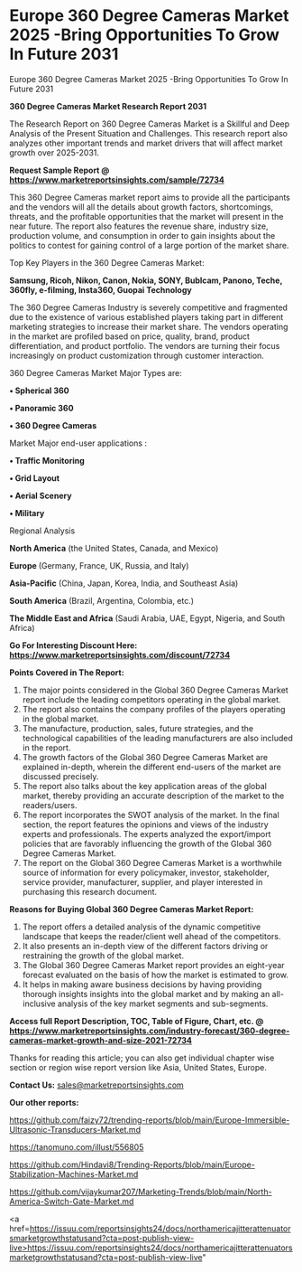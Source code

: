 # Europe 360 Degree Cameras Market 2025 -Bring Opportunities To Grow In Future 2031
Europe 360 Degree Cameras Market 2025 -Bring Opportunities To Grow In Future 2031

<strong>360 Degree Cameras Market Research Report 2031</strong>

The Research Report on 360 Degree Cameras Market is a Skillful and Deep Analysis of the Present Situation and Challenges. This research report also analyzes other important trends and market drivers that will affect market growth over 2025-2031.

<strong>Request Sample Report @ <a href=https://www.marketreportsinsights.com/sample/72734>https://www.marketreportsinsights.com/sample/72734</a></strong>

This 360 Degree Cameras market report aims to provide all the participants and the vendors will all the details about growth factors, shortcomings, threats, and the profitable opportunities that the market will present in the near future. The report also features the revenue share, industry size, production volume, and consumption in order to gain insights about the politics to contest for gaining control of a large portion of the market share.

Top Key Players in the 360 Degree Cameras Market:

<strong>Samsung, Ricoh, Nikon, Canon, Nokia, SONY, Bublcam, Panono, Teche, 360fly, e-filming, Insta360, Guopai Technology</strong>

The 360 Degree Cameras Industry is severely competitive and fragmented due to the existence of various established players taking part in different marketing strategies to increase their market share. The vendors operating in the market are profiled based on price, quality, brand, product differentiation, and product portfolio. The vendors are turning their focus increasingly on product customization through customer interaction.

360 Degree Cameras Market Major Types are:

<strong>• Spherical 360

• Panoramic 360

• 360 Degree Cameras</strong>

Market Major end-user applications :

<strong>• Traffic Monitoring

• Grid Layout

• Aerial Scenery

• Military</strong>

Regional Analysis

</u><strong><b>North America</b></strong> (the United States, Canada, and Mexico)

<strong><b>Europe </b></strong>(Germany, France, UK, Russia, and Italy)

<strong><b>Asia-Pacific</b></strong> (China, Japan, Korea, India, and Southeast Asia)

<strong><b>South America</b></strong> (Brazil, Argentina, Colombia, etc.)

<strong><b>The Middle East and Africa</b></strong> (Saudi Arabia, UAE, Egypt, Nigeria, and South Africa)

<strong>Go For Interesting Discount Here: <a href=https://www.marketreportsinsights.com/discount/72734>https://www.marketreportsinsights.com/discount/72734</a></strong>

<strong>Points Covered in The Report:</strong>
<ol>
  <li>The major points considered in the Global 360 Degree Cameras Market report include the leading competitors operating in the global market.</li>
  <li>The report also contains the company profiles of the players operating in the global market.</li>
  <li>The manufacture, production, sales, future strategies, and the technological capabilities of the leading manufacturers are also included in the report.</li>
  <li>The growth factors of the Global 360 Degree Cameras Market are explained in-depth, wherein the different end-users of the market are discussed precisely.</li>
  <li>The report also talks about the key application areas of the global market, thereby providing an accurate description of the market to the readers/users.</li>
  <li>The report incorporates the SWOT analysis of the market. In the final section, the report features the opinions and views of the industry experts and professionals. The experts analyzed the export/import policies that are favorably influencing the growth of the Global 360 Degree Cameras Market.</li>
  <li>The report on the Global 360 Degree Cameras Market is a worthwhile source of information for every policymaker, investor, stakeholder, service provider, manufacturer, supplier, and player interested in purchasing this research document.</li>
</ol>
<strong>Reasons for Buying Global 360 Degree Cameras Market Report:</strong>

<ol>
  <li>The report offers a detailed analysis of the dynamic competitive landscape that keeps the reader/client well ahead of the competitors.</li>
  <li>It also presents an in-depth view of the different factors driving or restraining the growth of the global market.</li>
  <li>The Global 360 Degree Cameras Market report provides an eight-year forecast evaluated on the basis of how the market is estimated to grow.</li>
  <li>It helps in making aware business decisions by having providing thorough insights insights into the global market and by making an all-inclusive analysis of the key market segments and sub-segments.</li>
</ol>
<strong>Access full Report Description, TOC, Table of Figure, Chart, etc. @ <a href=https://www.marketreportsinsights.com/industry-forecast/360-degree-cameras-market-growth-and-size-2021-72734>https://www.marketreportsinsights.com/industry-forecast/360-degree-cameras-market-growth-and-size-2021-72734</a></strong>


Thanks for reading this article; you can also get individual chapter wise section or region wise report version like Asia, United States, Europe.

<strong>Contact Us:</strong>
sales@marketreportsinsights.com

<strong>Our other reports:</strong>

<a href=https://github.com/faizy72/trending-reports/blob/main/Europe-Immersible-Ultrasonic-Transducers-Market.md>https://github.com/faizy72/trending-reports/blob/main/Europe-Immersible-Ultrasonic-Transducers-Market.md</a>

<a href=https://tanomuno.com/illust/556805>https://tanomuno.com/illust/556805</a>

<a href=https://github.com/Hindavi8/Trending-Reports/blob/main/Europe-Stabilization-Machines-Market.md>https://github.com/Hindavi8/Trending-Reports/blob/main/Europe-Stabilization-Machines-Market.md</a>

<a href=https://github.com/vijaykumar207/Marketing-Trends/blob/main/North-America-Switch-Gate-Market.md>https://github.com/vijaykumar207/Marketing-Trends/blob/main/North-America-Switch-Gate-Market.md</a>

<a href=https://issuu.com/reportsinsights24/docs/northamericajitterattenuatorsmarketgrowthstatusand?cta=post-publish-view-live>https://issuu.com/reportsinsights24/docs/northamericajitterattenuatorsmarketgrowthstatusand?cta=post-publish-view-live</a>"

